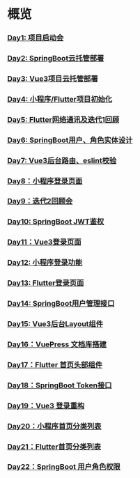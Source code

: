 # 概览

### [Day1: 项目启动会](./day1-kickoff-metting.md)
### [Day2: SpringBoot云托管部署](../service/day2-how-to-deploy-springboot-to-wecloud.md)
### [Day3: Vue3项目云托管部署](../admin/day3-how-to-deploy-vue3-to-wecloud.md)
### [Day4: 小程序/Flutter项目初始化](../mp/day4-init-mp-and-flutter-project.md)
### [Day5: Flutter网络通讯及迭代1回顾](../app/day5-flutter-http-and-review-sprint1.md)
### [Day6: SpringBoot用户、角色实体设计](../service/day6-springboot-user-and-role-entity.md)
### [Day7: Vue3后台路由、eslint校验](../admin/day7-vue3-router-and-eslint.md)
### [Day8：小程序登录页面](../mp/day8-mp-login-page.md)
### [Day9：迭代2回顾会](./day9-review-sprint2.md)
### [Day10: SpringBoot JWT鉴权](../service/day10-springboot-jwt-authentication.md)
### [Day11：Vue3登录页面](../admin/day11-vue3-login-page.md)
### [Day12: 小程序登录功能](../mp/day12-mp-login-page.md)
### [Day13: Flutter登录页面](../app/day13-app-login-page.md)
### [Day14: SpringBoot用户管理接口](../service/day14-springboot-user-api.md)
### [Day15: Vue3后台Layout组件](../admin/day15-vue3-layout-component.md)
### [Day16：VuePress 文档库搭建](./day16-how-to-init-vuepress-project.md)
### [Day17：Flutter 首页头部组件](../app/day17-flutter-homepage-header-widget.md)
### [Day18：SpringBoot Token接口](../service/day18-springboot-token-api.md)
### [Day19：Vue3 登录重构](../admin/day19-vue3-login-refactoring.md)
### [Day20：小程序首页分类列表](../mp/day20-mp-homepage-category-banner.md)
### [Day21：Flutter首页分类列表](../app/day21-app-homepage-category-banner.md)
### [Day22：SpringBoot 用户角色权限](../service/day22-springboot-role-permission.md)
